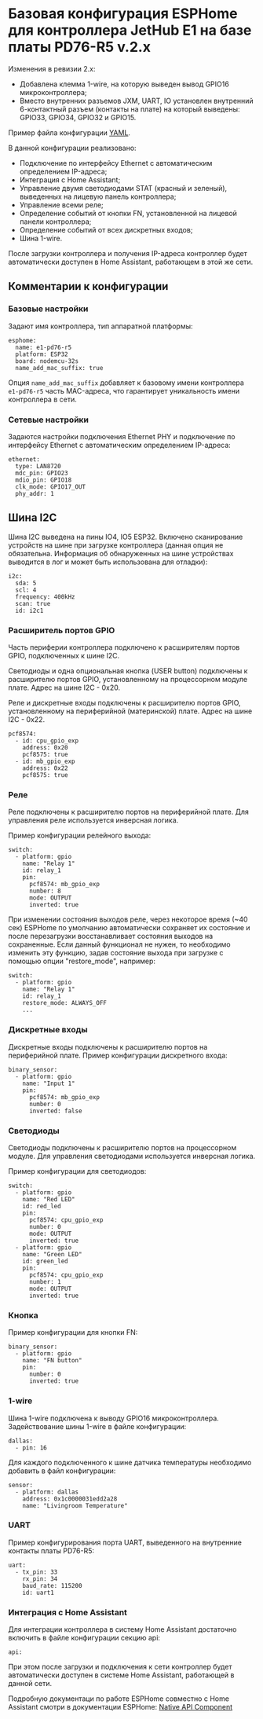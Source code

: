 # Базовая конфигурация ESPHome для контроллера JetHub E1 на базе платы PD76-R5 v.2.x

Изменения в ревизии 2.x:

  * Добавлена клемма 1-wire, на которую выведен вывод GPIO16 микроконтроллера;
  * Вместо внутренних разъемов JXM, UART, IO установлен внутренний 6-контактный разъем (контакты на плате) на который выведены: GPIO33, GPIO34, GPIO32 и GPIO15.

Пример файла конфигурации [YAML](e1-pd76-r5-basic-v2.yaml).

В данной конфигурации реализовано:

  * Подключение по интерфейсу Ethernet с автоматическим определением IP-адреса;
  * Интеграция с Home Assistant;
  * Управление двумя светодиодами STAT (красный и зеленый), выведенных на лицевую панель контроллера;
  * Управление всеми реле;
  * Определение событий от кнопки FN, установленной на лицевой панели контроллера;
  * Определение событий от всех дискретных входов;
  * Шина 1-wire.

После загрузки контроллера и получения IP-адреса контроллер будет автоматически доступен в Home Assistant, работающем в этой же сети.

## Комментарии к конфигурации

### Базовые настройки

Задают имя контроллера, тип аппаратной платформы:

```
esphome:
  name: e1-pd76-r5
  platform: ESP32
  board: nodemcu-32s
  name_add_mac_suffix: true
```

Опция `name_add_mac_suffix` добавляет к базовому имени контроллера `e1-pd76-r5` часть MAC-адреса, что гарантирует уникальность имени контроллера в сети.

### Сетевые настройки

Задаются настройки подключения Ethernet PHY и подключение по интерфейсу Ethernet с автоматическим определением IP-адреса:

```
ethernet:
  type: LAN8720
  mdc_pin: GPIO23
  mdio_pin: GPIO18
  clk_mode: GPIO17_OUT
  phy_addr: 1
```

## Шина I2C

Шина I2C выведена на пины IO4, IO5 ESP32. Включено сканирование устройств на шине при загрузке контроллера (данная опция не обязательна. Информация об обнаруженных на шине устройствах выводится в лог и может быть использована для отладки):

```
i2c:
  sda: 5
  scl: 4
  frequency: 400kHz
  scan: true
  id: i2c1
```

### Расширитель портов GPIO

Часть периферии контроллера подключено к расширителям портов GPIO, подключенных к шине I2C.

Светодиоды и одна опциональная кнопка (USER button) подключены к расширителю портов GPIO, установленному на процессорном модуле плате. Адрес на шине I2C - 0x20.

Реле и дискретные входы подключены к расширителю портов GPIO, установленному на периферийной (материнской) плате. Адрес на шине I2C - 0x22.

```
pcf8574:
  - id: cpu_gpio_exp
    address: 0x20
    pcf8575: true
  - id: mb_gpio_exp
    address: 0x22
    pcf8575: true
```

### Реле

Реле подключены к расширителю портов на периферийной плате. Для управления реле используется инверсная логика.

Пример конфигурации релейного выхода:

```
switch:
  - platform: gpio
    name: "Relay 1"
    id: relay_1
    pin:
      pcf8574: mb_gpio_exp
      number: 8
      mode: OUTPUT
      inverted: true
```

При изменении состояния выходов реле, через некоторое время (~40 сек) ESPHome по умолчанию автоматически сохраняет их состояние и после перезагрузки восстанавливает состояния выходов на сохраненные. Если данный функционал не нужен, то необходимо изменить эту функцию, задав состояние выхода при загрузке с помощью опции "restore_mode", например:

```
switch:
  - platform: gpio
    name: "Relay 1"
    id: relay_1
    restore_mode: ALWAYS_OFF
    ...
```

### Дискретные входы

Дискретные входы подключены к расширителю портов на периферийной плате. Пример конфигурации дискретного входа:

```
binary_sensor:
  - platform: gpio
    name: "Input 1"
    pin:
      pcf8574: mb_gpio_exp
      number: 0
      inverted: false
```

### Светодиоды

Светодиоды подключены к расширителю портов на процессорном модуле. Для управления светодиодами используется инверсная логика.

Пример конфигурации для светодиодов:

```
switch:
  - platform: gpio
    name: "Red LED"
    id: red_led
    pin:
      pcf8574: cpu_gpio_exp
      number: 0
      mode: OUTPUT
      inverted: true
  - platform: gpio
    name: "Green LED"
    id: green_led
    pin:
      pcf8574: cpu_gpio_exp
      number: 1
      mode: OUTPUT
      inverted: true
```

### Кнопка

Пример конфигурации для кнопки FN:

```
binary_sensor:
  - platform: gpio
    name: "FN button"
    pin:
      number: 0
      inverted: true
```

### 1-wire

Шина 1-wire подключена к выводу GPIO16 микроконтроллера. Задействование шины 1-wire в файле конфигурации:

```
dallas:
  - pin: 16
```

Для каждого подключенного к шине датчика температуры необходимо добавить в файл конфигурации:

```
sensor:
  - platform: dallas
    address: 0x1c0000031edd2a28
    name: "Livingroom Temperature"
```

### UART

Пример конфигурирования порта UART, выведенного на внутренние контакты платы PD76-R5:

```
uart:
  - tx_pin: 33
    rx_pin: 34
    baud_rate: 115200
    id: uart1
```

### Интеграция с Home Assistant

Для интеграции контроллера в систему Home Assistant достаточно включить в файле конфигурации секцию api:

```
api:
```

При этом после загрузки и подключения к сети контроллер будет автоматически доступен в системе Home Assistant, работающей в данной сети.

Подробную документаци по работе ESPHome совместно с Home Assistant смотри в документации ESPHome: [Native API Component](https://esphome.io/components/api.html)
